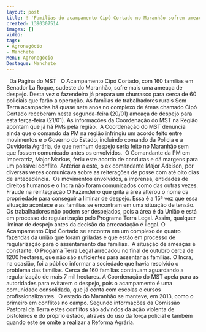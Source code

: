 ```yaml
---
layout: post
title: ! 'Famílias do acampamento Cipó Cortado no Maranhão sofrem ameaça de despejo '
created: 1390307514
images: []
video: 
tags:
- Agronegócio
- Manchete
Menu: Agronegócio
Destaque: Manchete
---
```



 
Da Página do MST
 
O Acampamento Cipó Cortado, com 160 famílias em Senador La Roque, sudeste do Maranhão, sofre mais uma ameaça de despejo. Desta vez o fazendeiro já prepara um churrasco para cerca de 60 policiais que farão a operação.
As famílias de trabalhadores rurais Sem Terra acampadas há quase sete anos no complexo de áreas chamado Cipó Cortado receberam nesta segunda-feira (20/01) ameaça de despejo para esta terça-feira (21/01). As informações da Coordenação do MST na Região apontam que já há PMs pela região. 
A Coordenação do MST denuncia ainda que o comando da PM na região infringiu um acordo feito entre movimentos e o Governo do Estado, incluindo comando da Policia e a Ouvidoria Agrária, de que nenhum despejo seria feito no Maranhão sem que fossem comunicado antes os envolvidos. 
O Comandante da PM em Imperatriz, Major Markus, feriu este acordo de condutas e dá margens para um possível conflito. Anterior a este, o ex comandante Major Adeison, por diversas vezes comunicava sobre as reiterações de posse com até oito dias de antecedência. 
Os movimentos envolvidos, a imprensa, entidades de direitos humanos e o Incra não foram comunicados como das outras vezes.
Fraude na reintegração
O Fazendeiro que grila a área alterou o nome da propriedade para conseguir a liminar de despejo. Essa é a 15ª vez que essa situação acontece e as famílias se encontram em uma situação de tensão. 
Os trabalhadores não podem ser despejados, pois a área é da União e está em processo de regularização pelo Programa Terra Legal. Assim, qualquer liminar de despejo antes da decisão da arrecadação é ilegal.
O Acampamento Cipó Cortado se encontra em um complexo de quatro fazendas da união que foram griladas e que estão em processo de regularização para o assentamento das famílias. 
A situação de ameaças é constante. O Progama Terra Legal arrecadou no final de outubro cerca de 1200 hectares, que não são suficientes para assentar as famílias. O Incra, na ocasião, foi a público informar a sociedade que havia resolvido o problema das famílias. Cerca de 160 famílias continuam aguardando a regularização de mais 7 mil hectares.
A Coordenação do MST apela para as autoridades para evitarem o despejo, pois o acampamento é uma comunidade consolidada, que já conta com escolas e cursos profissionalizantes. 
O estado do Maranhão se manteve, em 2013, como o primeiro em conflitos no campo. Segundo informações da Comissão Pastoral da Terra estes conflitos são advindos da ação violenta de pistoleiros e do próprio estado, através do uso da força policial e também quando este se omite a realizar a Reforma Agrária.

